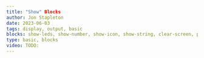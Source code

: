 ```yaml
---
title: "Show" Blocks
author: Jon Stapleton
date: 2023-06-03
tags: display, output, basic
blocks: show-leds, show-number, show-icon, show-string, clear-screen, pause
type: basic, blocks
video: TODO:
---
```



